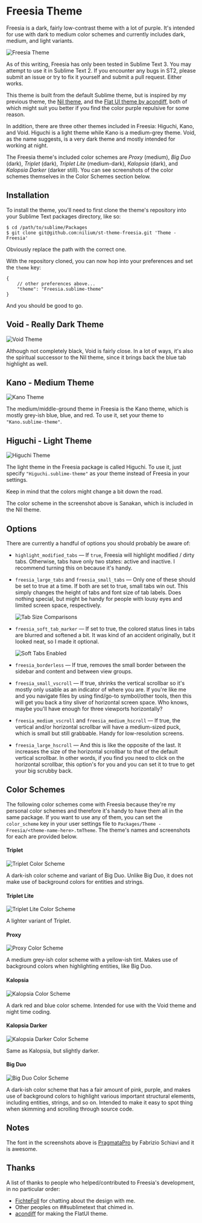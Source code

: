 Freesia Theme
==============================================================================

Freesia is a dark, fairly low-contrast theme with a lot of purple. It's intended for use with dark to medium color schemes and currently includes dark, medium, and light variants.

![Freesia Theme](https://github.com/nilium/st-theme-freesia/raw/master/screenshot.png)

As of this writing, Freesia has only been tested in Sublime Text 3. You may attempt to use it in Sublime Text 2. If you encounter any bugs in ST2, please submit an issue or try to fix it yourself and submit a pull request. Either works.

This theme is built from the default Sublime theme, but is inspired by my previous theme, the [Nil theme](https://github.com/nilium/st2-nil-theme), and the [Flat UI theme by acondiff](https://github.com/acondiff/flatui-theme), both of which might suit you better if you find the color purple repulsive for some reason.

In addition, there are three other themes included in Freesia: Higuchi, Kano, and Void. Higuchi is a light theme while Kano is a medium-grey theme. Void, as the name suggests, is a very dark theme and mostly intended for working at night.

The Freesia theme's included color schemes are _Proxy_ (medium), _Big Duo_ (dark), _Triplet_ (dark), _Triplet Lite_ (medium-dark), _Kalopsia_ (dark), and _Kalopsia Darker_ (darker still). You can see screenshots of the color schemes themselves in the Color Schemes section below.


Installation
------------------------------------------------------------------------------

To install the theme, you'll need to first clone the theme's repository into your Sublime Text packages directory, like so:

    $ cd /path/to/sublime/Packages
    $ git clone git@github.com:nilium/st-theme-freesia.git 'Theme - Freesia'

Obviously replace the path with the correct one.

With the repository cloned, you can now hop into your preferences and set the `theme` key:

    {
        // other preferences above...
        "theme": "Freesia.sublime-theme"
    }

And you should be good to go.


Void - Really Dark Theme
------------------------------------------------------------------------------

![Void Theme](https://github.com/nilium/st-theme-freesia/raw/master/screenshot-void.png)

Although not completely black, Void is fairly close. In a lot of ways, it's also the spiritual successor to the Nil theme, since it brings back the blue tab highlight as well.


Kano - Medium Theme
------------------------------------------------------------------------------

![Kano Theme](https://github.com/nilium/st-theme-freesia/raw/master/screenshot-kano.png)

The medium/middle-ground theme in Freesia is the Kano theme, which is mostly grey-ish blue, blue, and red. To use it, set your theme to `"Kano.sublime-theme"`.


Higuchi - Light Theme
------------------------------------------------------------------------------

![Higuchi Theme](https://github.com/nilium/st-theme-freesia/raw/master/screenshot-higuchi.png)

The light theme in the Freesia package is called Higuchi. To use it, just specify `"Higuchi.sublime-theme"` as your theme instead of Freesia in your settings.

Keep in mind that the colors might change a bit down the road.

The color scheme in the screenshot above is Sanakan, which is included in the Nil theme.


Options
------------------------------------------------------------------------------

There are currently a handful of options you should probably be aware of:

 - `highlight_modified_tabs` — If `true`, Freesia will highlight modified / dirty tabs. Otherwise, tabs have only two states: active and inactive. I recommend turning this on because it's handy.

- `freesia_large_tabs` and `freesia_small_tabs` — Only one of these should be set to true at a time. If both are set to true, small tabs win out. This simply changes the height of tabs and font size of tab labels. Does nothing special, but might be handy for people with lousy eyes and limited screen space, respectively.

    ![Tab Size Comparisons](https://github.com/nilium/st-theme-freesia/raw/master/screenshot-tabsizes.png)

- `freesia_soft_tab_marker` — If set to true, the colored status lines in tabs are blurred and softened a bit. It was kind of an accident originally, but it looked neat, so I made it optional.

    ![Soft Tabs Enabled](https://github.com/nilium/st-theme-freesia/raw/master/screenshot-softtabs.png)

- `freesia_borderless` — If true, removes the small border between the sidebar and content and between view groups.

- `freesia_small_vscroll` — If true, shrinks the vertical scrollbar so it's mostly only usable as an indicator of where you are. If you're like me and you navigate files by using find/go-to symbol/other tools, then this will get you back a tiny sliver of horizontal screen space. Who knows, maybe you'll have enough for three viewports horizontally?

- `freesia_medium_vscroll` and `freesia_medium_hscroll` — If true, the vertical and/or horizontal scrollbar will have a medium-sized puck, which is small but still grabbable. Handy for low-resolution screens.

- `freesia_large_hscroll` — And this is like the opposite of the last. It increases the size of the horizontal scrollbar to that of the default vertical scrollbar. In other words, if you find you need to click on the horizontal scrollbar, this option's for you and you can set it to true to get your big scrubby back.


Color Schemes
------------------------------------------------------------------------------

The following color schemes come with Freesia because they're my personal color schemes and therefore it's handy to have them all in the same package. If you want to use any of them, you can set the `color_scheme` key in your user settings file to `Packages/Theme - Freesia/<theme-name-here>.tmTheme`. The theme's names and screenshots for each are provided below.

#### Triplet

![Triplet Color Scheme](https://github.com/nilium/st-theme-freesia/raw/master/cs-screens/triplet.png)

A dark-ish color scheme and variant of Big Duo. Unlike Big Duo, it does not make use of background colors for entities and strings.

#### Triplet Lite

![Triplet Lite Color Scheme](https://github.com/nilium/st-theme-freesia/raw/master/cs-screens/triplet-lite.png)

A lighter variant of Triplet.

#### Proxy

![Proxy Color Scheme](https://github.com/nilium/st-theme-freesia/raw/master/cs-screens/proxy.png)

A medium grey-ish color scheme with a yellow-ish tint. Makes use of background colors when highlighting entities, like Big Duo.

#### Kalopsia

![Kalopsia Color Scheme](https://github.com/nilium/st-theme-freesia/raw/master/cs-screens/kalopsia.png)

A dark red and blue color scheme. Intended for use with the Void theme and night time coding.

#### Kalopsia Darker

![Kalopsia Darker Color Scheme](https://github.com/nilium/st-theme-freesia/raw/master/cs-screens/kalopsia-darker.png)

Same as Kalopsia, but slightly darker.

#### Big Duo

![Big Duo Color Scheme](https://github.com/nilium/st-theme-freesia/raw/master/cs-screens/big-duo.png)

A dark-ish color scheme that has a fair amount of pink, purple, and makes use of background colors to highlight various important structural elements, including entities, strings, and so on. Intended to make it easy to spot thing when skimming and scrolling through source code.


Notes
------------------------------------------------------------------------------

The font in the screenshots above is [PragmataPro](http://www.fsd.it/fonts/pragmatapro.htm) by Fabrizio Schiavi and it is awesome.


Thanks
------------------------------------------------------------------------------

A list of thanks to people who helped/contributed to Freesia's development, in no particular order:

- [FichteFoll](https://github.com/FichteFoll) for chatting about the design with me.
- Other peoples on ##sublimetext that chimed in.
- [acondiff](https://github.com/acondiff) for making the FlatUI theme.
